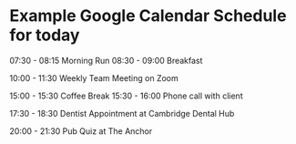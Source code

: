 # Example Google Calendar Schedule for today

07:30 - 08:15    Morning Run
08:30 - 09:00    Breakfast

10:00 - 11:30    Weekly Team Meeting on Zoom

15:00 - 15:30    Coffee Break
15:30 - 16:00    Phone call with client

17:30 - 18:30    Dentist Appointment at Cambridge Dental Hub

20:00 - 21:30    Pub Quiz at The Anchor
